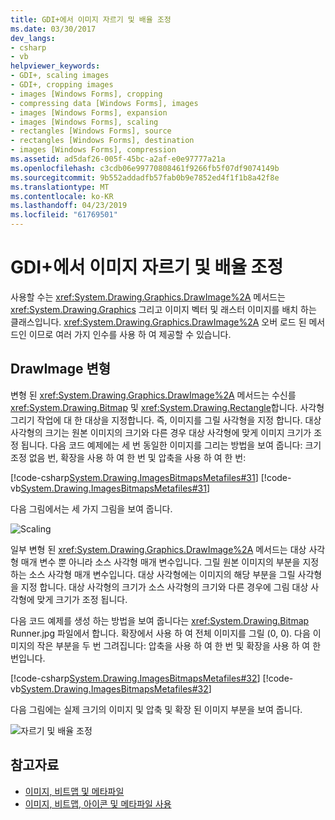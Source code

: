 ```yaml
---
title: GDI+에서 이미지 자르기 및 배율 조정
ms.date: 03/30/2017
dev_langs:
- csharp
- vb
helpviewer_keywords:
- GDI+, scaling images
- GDI+, cropping images
- images [Windows Forms], cropping
- compressing data [Windows Forms], images
- images [Windows Forms], expansion
- images [Windows Forms], scaling
- rectangles [Windows Forms], source
- rectangles [Windows Forms], destination
- images [Windows Forms], compression
ms.assetid: ad5daf26-005f-45bc-a2af-e0e97777a21a
ms.openlocfilehash: c3cdb06e99770808461f9266fb5f07df9074149b
ms.sourcegitcommit: 9b552addadfb57fab0b9e7852ed4f1f1b8a42f8e
ms.translationtype: MT
ms.contentlocale: ko-KR
ms.lasthandoff: 04/23/2019
ms.locfileid: "61769501"
---
```

# <a name="cropping-and-scaling-images-in-gdi"></a>GDI+에서 이미지 자르기 및 배율 조정
사용할 수는 <xref:System.Drawing.Graphics.DrawImage%2A> 메서드는 <xref:System.Drawing.Graphics> 그리고 이미지 벡터 및 래스터 이미지를 배치 하는 클래스입니다. <xref:System.Drawing.Graphics.DrawImage%2A> 오버 로드 된 메서드인 이므로 여러 가지 인수를 사용 하 여 제공할 수 있습니다.  
  
## <a name="drawimage-variations"></a>DrawImage 변형  
 변형 된 <xref:System.Drawing.Graphics.DrawImage%2A> 메서드는 수신를 <xref:System.Drawing.Bitmap> 및 <xref:System.Drawing.Rectangle>합니다. 사각형 그리기 작업에 대 한 대상을 지정합니다. 즉, 이미지를 그릴 사각형을 지정 합니다. 대상 사각형의 크기는 원본 이미지의 크기와 다른 경우 대상 사각형에 맞게 이미지 크기가 조정 됩니다. 다음 코드 예제에는 세 번 동일한 이미지를 그리는 방법을 보여 줍니다: 크기 조정 없음 번, 확장을 사용 하 여 한 번 및 압축을 사용 하 여 한 번:  
  
 [!code-csharp[System.Drawing.ImagesBitmapsMetafiles#31](~/samples/snippets/csharp/VS_Snippets_Winforms/System.Drawing.ImagesBitmapsMetafiles/CS/Class1.cs#31)]
 [!code-vb[System.Drawing.ImagesBitmapsMetafiles#31](~/samples/snippets/visualbasic/VS_Snippets_Winforms/System.Drawing.ImagesBitmapsMetafiles/VB/Class1.vb#31)]  
  
 다음 그림에서는 세 가지 그림을 보여 줍니다.  
  
 ![Scaling](./media/aboutgdip03-art06.gif "AboutGdip03_Art06")  
  
 일부 변형 된 <xref:System.Drawing.Graphics.DrawImage%2A> 메서드는 대상 사각형 매개 변수 뿐 아니라 소스 사각형 매개 변수입니다. 그릴 원본 이미지의 부분을 지정 하는 소스 사각형 매개 변수입니다. 대상 사각형에는 이미지의 해당 부분을 그릴 사각형을 지정 합니다. 대상 사각형의 크기가 소스 사각형의 크기와 다른 경우에 그림 대상 사각형에 맞게 크기가 조정 됩니다.  
  
 다음 코드 예제를 생성 하는 방법을 보여 줍니다는 <xref:System.Drawing.Bitmap> Runner.jpg 파일에서 합니다. 확장에서 사용 하 여 전체 이미지를 그릴 (0, 0). 다음 이미지의 작은 부분을 두 번 그려집니다: 압축을 사용 하 여 한 번 및 확장을 사용 하 여 한 번입니다.  
  
 [!code-csharp[System.Drawing.ImagesBitmapsMetafiles#32](~/samples/snippets/csharp/VS_Snippets_Winforms/System.Drawing.ImagesBitmapsMetafiles/CS/Class1.cs#32)]
 [!code-vb[System.Drawing.ImagesBitmapsMetafiles#32](~/samples/snippets/visualbasic/VS_Snippets_Winforms/System.Drawing.ImagesBitmapsMetafiles/VB/Class1.vb#32)]  
  
 다음 그림에는 실제 크기의 이미지 및 압축 및 확장 된 이미지 부분을 보여 줍니다.  
  
 ![자르기 및 배율 조정](./media/aboutgdip03-art07.gif "AboutGdip03_Art07")  
  
## <a name="see-also"></a>참고자료

- [이미지, 비트맵 및 메타파일](images-bitmaps-and-metafiles.md)
- [이미지, 비트맵, 아이콘 및 메타파일 사용](working-with-images-bitmaps-icons-and-metafiles.md)
